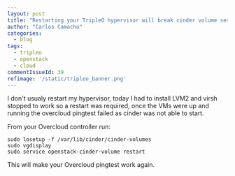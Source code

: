 ```yaml
---
layout: post
title: "Restarting your TripleO hypervisor will break cinder volume service thus the overcloud pingtest"
author: "Carlos Camacho"
categories:
  - blog
tags:
  - tripleo
  - openstack
  - cloud
commentIssueId: 39
refimage: '/static/tripleo_banner.png'
---
```


I don't usualy restart my hypervisor, today I had to install LVM2 and
virsh stopped to work so a restart was required, once the VMs were
up and running the overcloud pingtest failed as cinder was not able to start.

From your Overcloud controller run:

```
sudo losetup -f /var/lib/cinder/cinder-volumes
sudo vgdisplay
sudo service openstack-cinder-volume restart
```

This will make your Overcloud pingtest work again.
